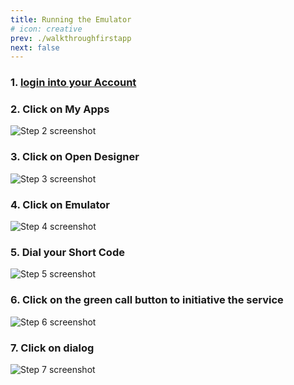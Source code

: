 ```yaml
---
title: Running the Emulator
# icon: creative
prev: ./walkthroughfirstapp
next: false
---
```


### 1. [login into your Account](https://shortcodeafrica.com/app-list)


### 2. Click on My Apps

![Step 2 screenshot][def]

### 3. Click on Open Designer

![Step 3 screenshot][def2]



### 4. Click on Emulator

![Step 4 screenshot][def3]



### 5. Dial your Short Code 

![Step 5 screenshot][def4]



### 6. Click on the green call button to initiative the service 

![Step 6 screenshot][def5]



### 7. Click on dialog

![Step 7 screenshot][def6]


[def]: /assets/images/emu/emu.png
[def2]: /assets/images/emu/emu_1.png
[def3]: /assets/images/emu/emu_2.png
[def4]: /assets/images/emu/emu_3.png
[def5]: /assets/images/emu/emu_4.png
[def6]: /assets/images/emu/emu_5.png